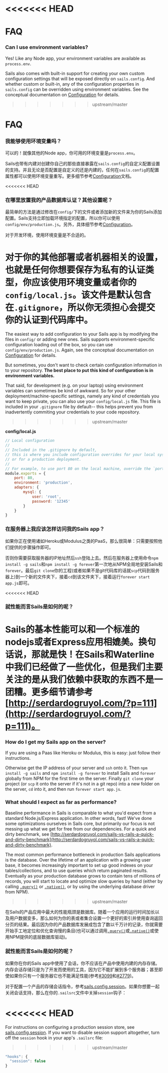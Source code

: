 <<<<<<< HEAD
=======
# FAQ


### Can I use environment variables?

Yes! Like any Node app, your environment variables are available as `process.env`.

Sails also comes with built-in support for creating your own custom configuration settings that will be exposed directly on `sails.config`.  And whether custom or built-in, any of the configuration properties in `sails.config` can be overridden using environment variables.  See the conceptual documentation on [Configuration](http://sailsjs.com/documentation/concepts/configuration) for details.
>>>>>>> upstream/master

# FAQ
### 我能够使用环境变量吗？
可以的！就像其他的Node app，你可用的环境变量是`process.env`。

Sails也带有内建对创建你自己的那些直接暴露在`sails.config`的自定义配置设置的支持。并且无论是否配置是自定义的还是内建的，任何在`sails.config`的配置属性都可以使用环境变量重写。更多细节参考[Configuration](http://sailsjs.org/documentation/concepts/configuration)文档。

<<<<<<< HEAD
### 在哪里放置我的产品数据库认证？其他设置呢？
最简单的方法是通过修改在`config/`下的文件或者添加新的文件来为你的Sails添加配置。Sails支持立即加载环境指定的配置，所以你可以使用`config/env/production.js`。另外，具体细节参考[Configuration](http://sailsjs.org/documentation/concepts/configuration)。

对于开发环境，使用环境变量是不合适的。

对于你的其他部署或者机器相关的设置，也就是任何你想要保存为私有的认证类型，你应该使用环境变量或者你的`config/local.js`。该文件是默认包含在`.gitignore`，所以你无须担心会提交你的认证到代码库中。
=======
The easiest way to add configuration to your Sails app is by modifying the files in `config/` or adding new ones. Sails supports environment-specific configuration loading out of the box, so you can use `config/env/production.js`.  Again, see the conceptual documentation on [Configuration](http://sailsjs.com/documentation/concepts/configuration) for details.

But sometimes, you don't want to check certain configuration information in to your repository.  **The best place to put this kind of configuration is in environment variables.**

That said, for development (e.g. on your laptop) using environment variables can sometimes be kind of awkward.  So for your other deployment/machine-specific settings, namely any kind of credentials you want to keep private, you can also use your `config/local.js` file.  This file is included in your `.gitignore` file by default-- this helps prevent you from inadvertently commiting your credentials to your code repository.
>>>>>>> upstream/master

**config/local.js**

```javascript
// Local configuration
//
// Included in the .gitignore by default,
// this is where you include configuration overrides for your local system
// or for a production deployment.
//
// For example, to use port 80 on the local machine, override the `port` config
module.exports = {
    port: 80,
    environment: 'production',
    adapters: {
        mysql: {
            user: 'root',
            password: '12345'
        }
    }
}
```

### 在服务器上我应该怎样访问我的Sails app？
如果你正在使用诸如Heroku或Modulus之类的PaaS，那么很简单：只需要按照他们提供的步骤操作即可。

否则你需要获取服务器的IP地址然后`ssh`登陆上去。然后在服务器上使用命令`npm install -g sails`和`npm install -g forever`第一次地从NPM全局地安装Sails和`forever`。最后`git clone`你的工程(或者如果不是git代码库的话就`scp`代码到服务器上)到一个新的文件夹下，接着`cd`到该文件夹下，接着运行`forever start app.js`即可。

<<<<<<< HEAD
### 就性能而言Sails是如何的呢？
Sails的基本性能可以和一个标准的nodejs或者Express应用相媲美。换句话说，那就是快！在Sails和Waterline中我们已经做了一些优化，但是我们主要关注的是从我们依赖中获取的东西不是一团糟。更多细节请参考[http://serdardogruyol.com/?p=111](http://serdardogruyol.com/?p=111)。
=======
### How do I get my Sails app on the server?

If you are using a Paas like Heroku or Modulus, this is easy:  just follow their instructions.

Otherwise get the IP address of your server and `ssh` onto it.  Then `npm install -g sails` and `npm install -g forever` to install Sails and `forever` globally from NPM for the first time on the server. Finally `git clone` your project (or `scp` it onto the server if it's not in a git repo) into a new folder on the server, `cd` into it, and then run `forever start app.js`.


### What should I expect as far as performance?

Baseline performance in Sails is comparable to what you'd expect from a standard Node.js/Express application.  In other words, fast!  We've done some optimizations ourselves in Sails core, but primarily our focus is not messing up what we get for free from our dependencies.  For a quick and dirty benchmark, see [http://serdardogruyol.com/sails-vs-rails-a-quick-and-dirty-benchmark](http://serdardogruyol.com/sails-vs-rails-a-quick-and-dirty-benchmark).

The most common performance bottleneck in production Sails applications is the database.  Over the lifetime of an application with a growing user base, it becomes increasingly important to set up good indexes on your tables/collections, and to use queries which return paginated results.  Eventually as your production database grows to contain tens of millions of records, you will start to locate and optimize slow queries by hand (either by calling [`.query()`](http://sailsjs.com/documentation/reference/waterline-orm/models/query) or [`.native()`](http://sailsjs.com/documentation/reference/waterline-orm/models/native), or by using the underlying database driver from NPM).  
>>>>>>> upstream/master

在Sails的产品应用中最大的性能瓶颈是数据库。随着一个应用的运行时间加长以及用户数据变多，那么如何为你的表或者集合设置一个更好的索引并使用查询返回分页的结果。最后因为你的产品数据库发展成包含了数以千万计的记录，你就需要开始手工地定位和优化查询慢的条目(也可以通过调用[`.query()`](http://sailsjs.org/documentation/reference/waterline-orm/models/query)或[`.native()`](http://sailsjs.org/documentation/reference/waterline-orm/models/native)或使用NPM提供的底层数据库驱动)。

### 就性能而言Sails是如何的呢？
如果你在你的Sails app中使用了会话，你不应该在产品中使用内建的内存存储。内存会话存储只是为了开发而使用的工具，因为它不能扩展到多个服务器；甚至即使如果你只有一个服务器它也不能满足性能(参考[#3099](https://github.com/balderdashy/sails/issues/3099)和[#2779](https://github.com/balderdashy/sails/issues/2779))。

对于配置一个产品的存储会话指令，参考[sails.config.session](http://sailsjs.org/documentation/reference/configuration/sails-config-session)。如果你想要一起关闭会话支持，那么在你的`.sailsrc`文件中关掉`session`钩子：

<<<<<<< HEAD
=======
For instructions on configuring a production session store, see [sails.config.session](http://sailsjs.com/documentation/reference/configuration/sails-config-session).  If you want to disable session support altogether, turn off the `session` hook in your app's `.sailsrc` file:
>>>>>>> upstream/master
```javascript
"hooks": {
  "session": false
}
```


<docmeta name="displayName" value="FAQ">

